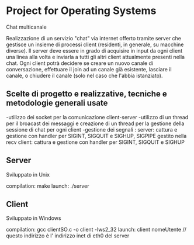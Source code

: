 # Project for Operating Systems

Chat multicanale

Realizzazione di un servizio "chat" via internet offerto tramite server
che gestisce un insieme di processi client (residenti, in generale, su
macchine diverse). Il server deve essere in grado di acquisire in input
da ogni client una linea alla volta e inviarla a tutti gli altri client
attualmente presenti nella chat.
Ogni client potrà decidere se creare un nuovo canale di conversazione,
effettuare il join ad un canale già esistente, lasciare il canale,
o chiudere il canale (solo nel caso che l'abbia istanziato).

Scelte di progetto e realizzative, tecniche e metodologie generali usate
---------------

-utilizzo dei socket per la comunicazione client-server
-utilizzo di un thread per il broacast dei messaggi e creazione di un thread per la gestione della sessione di chat per ogni client
-gestione dei segnali :
 server: cattura e gestione con handler per SIGINT, SIGQUIT e SIGHUP, SIGPIPE gestito nella recv
 client: cattura e gestione con handler per SIGINT, SIGQUIT e SIGHUP


Server 
-------
Sviluppato in Unix

compilation: make
launch: ./server <porta>

Client 
-----------
Sviluppato in Windows

compilation: gcc clientSO.c -o client -lws2_32
launch: client <indirizzo-inet> <porta> nomeUtente // questo indirizzo è l' indirizzo inet di eth0 del server
